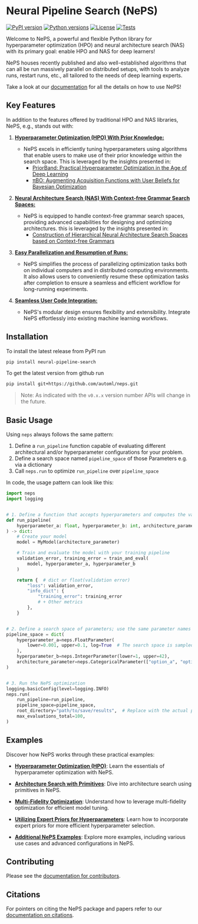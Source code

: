 # Neural Pipeline Search (NePS)

[![PyPI version](https://img.shields.io/pypi/v/neural-pipeline-search?color=informational)](https://pypi.org/project/neural-pipeline-search/)
[![Python versions](https://img.shields.io/pypi/pyversions/neural-pipeline-search)](https://pypi.org/project/neural-pipeline-search/)
[![License](https://img.shields.io/pypi/l/neural-pipeline-search?color=informational)](LICENSE)
[![Tests](https://github.com/automl/neps/actions/workflows/tests.yaml/badge.svg)](https://github.com/automl/neps/actions)

Welcome to NePS, a powerful and flexible Python library for hyperparameter optimization (HPO) and neural architecture search (NAS) with its primary goal: enable HPO and NAS for deep learners!

NePS houses recently published and also well-established algorithms that can all be run massively parallel on distributed setups, with tools to analyze runs, restart runs, etc., all tailored to the needs of deep learning experts.

Take a look at our [documentation](https://automl.github.io/neps/latest/) for all the details on how to use NePS!

## Key Features

In addition to the features offered by traditional HPO and NAS libraries, NePS, e.g., stands out with:

1. [**Hyperparameter Optimization (HPO) With Prior Knowledge:**](neps_examples/template/priorband_template.py)

   - NePS excels in efficiently tuning hyperparameters using algorithms that enable users to make use of their prior knowledge within the search space. This is leveraged by the insights presented in:
     - [PriorBand: Practical Hyperparameter Optimization in the Age of Deep Learning](https://arxiv.org/abs/2306.12370)
     - [πBO: Augmenting Acquisition Functions with User Beliefs for Bayesian Optimization](https://arxiv.org/abs/2204.11051)

1. [**Neural Architecture Search (NAS) With Context-free Grammar Search Spaces:**](neps_examples/basic_usage/architecture.py)

   - NePS is equipped to handle context-free grammar search spaces, providing advanced capabilities for designing and optimizing architectures. this is leveraged by the insights presented in:
     - [Construction of Hierarchical Neural Architecture Search Spaces based on Context-free Grammars](https://arxiv.org/abs/2211.01842)

1. [**Easy Parallelization and Resumption of Runs:**](https://automl.github.io/neps/latest/examples/efficiency/)

   - NePS simplifies the process of parallelizing optimization tasks both on individual computers and in distributed
     computing environments. It also allows users to conveniently resume these optimization tasks after completion to
     ensure a seamless and efficient workflow for long-running experiments.

1. [**Seamless User Code Integration:**](neps_examples/template/)

   - NePS's modular design ensures flexibility and extensibility. Integrate NePS effortlessly into existing machine learning workflows.

## Installation

To install the latest release from PyPI run

```bash
pip install neural-pipeline-search
```

To get the latest version from github run

```bash
pip install git+https://github.com/automl/neps.git
```

> Note: As indicated with the `v0.x.x` version number APIs will change in the future.


## Basic Usage

Using `neps` always follows the same pattern:

1. Define a `run_pipeline` function capable of evaluating different architectural and/or hyperparameter configurations
   for your problem.
1. Define a search space named `pipeline_space` of those Parameters e.g. via a dictionary
1. Call `neps.run` to optimize `run_pipeline` over `pipeline_space`

In code, the usage pattern can look like this:

```python
import neps
import logging


# 1. Define a function that accepts hyperparameters and computes the validation error
def run_pipeline(
    hyperparameter_a: float, hyperparameter_b: int, architecture_parameter: str
) -> dict:
    # Create your model
    model = MyModel(architecture_parameter)

    # Train and evaluate the model with your training pipeline
    validation_error, training_error = train_and_eval(
        model, hyperparameter_a, hyperparameter_b
    )

    return {  # dict or float(validation error)
        "loss": validation_error,
        "info_dict": {
            "training_error": training_error
            # + Other metrics
        },
    }


# 2. Define a search space of parameters; use the same parameter names as in run_pipeline
pipeline_space = dict(
    hyperparameter_a=neps.FloatParameter(
        lower=0.001, upper=0.1, log=True  # The search space is sampled in log space
    ),
    hyperparameter_b=neps.IntegerParameter(lower=1, upper=42),
    architecture_parameter=neps.CategoricalParameter(["option_a", "option_b"]),
)


# 3. Run the NePS optimization
logging.basicConfig(level=logging.INFO)
neps.run(
    run_pipeline=run_pipeline,
    pipeline_space=pipeline_space,
    root_directory="path/to/save/results",  # Replace with the actual path.
    max_evaluations_total=100,
)
```

## Examples

Discover how NePS works through these practical examples:

- **[Hyperparameter Optimization (HPO)](neps_examples/basic_usage/hyperparameters.py)**: Learn the essentials of hyperparameter optimization with NePS.

- **[Architecture Search with Primitives](neps_examples/basic_usage/architecture.py)**: Dive into architecture search using primitives in NePS.

- **[Multi-Fidelity Optimization](neps_examples/efficiency/multi_fidelity.py)**: Understand how to leverage multi-fidelity optimization for efficient model tuning.

- **[Utilizing Expert Priors for Hyperparameters](neps_examples/efficiency/expert_priors_for_hyperparameters.py)**: Learn how to incorporate expert priors for more efficient hyperparameter selection.

- **[Additional NePS Examples](neps_examples/)**: Explore more examples, including various use cases and advanced configurations in NePS.

## Contributing

Please see the [documentation for contributors](https://automl.github.io/neps/latest/dev_docs/contributing/).

## Citations

For pointers on citing the NePS package and papers refer to our [documentation on citations](https://automl.github.io/neps/latest/citations/).

